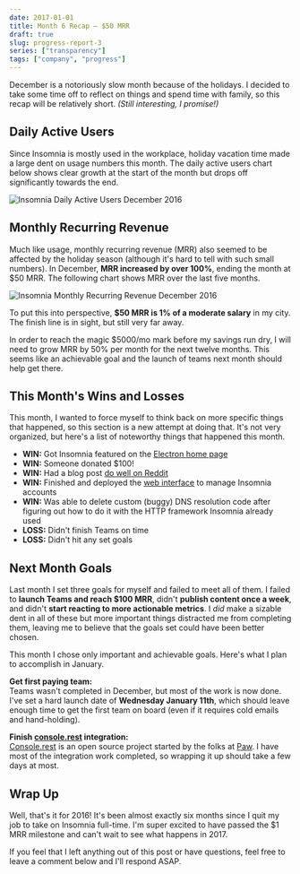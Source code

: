 ```yaml
---
date: 2017-01-01
title: Month 6 Recap – $50 MRR
draft: true
slug: progress-report-3
series: ["transparency"]
tags: ["company", "progress"]
---
```


December is a notoriously slow month because of the holidays. I decided to take some
time off to reflect on things and spend time with family, so this recap will be 
relatively short. _(Still interesting, I promise!)_

<!--more-->

## Daily Active Users

Since Insomnia is mostly used in the workplace, holiday vacation time made a 
large dent on usage numbers this month. The daily active users chart below shows 
clear growth at the start of the month but drops off significantly towards the end. 

![Insomnia Daily Active Users December 2016](/images/blog/dau-6.png)

## Monthly Recurring Revenue

Much like usage, monthly recurring revenue (MRR) also seemed to be affected 
by the holiday season (although it's hard to tell with such small numbers). 
In December, **MRR increased by over 100%**, ending the month at $50 MRR. The
following chart shows MRR over the last five months.

![Insomnia Monthly Recurring Revenue December 2016](/images/blog/mrr-6.png)

To put this into perspective, **$50 MRR is 1% of a moderate salary** in my city. 
The finish line is in sight, but still very far away.

In order to reach the magic $5000/mo mark before my savings run dry, I will 
need to grow MRR by 50% per month for the next twelve months. This seems like an
achievable goal and the launch of teams next month should help get there. 

## This Month's Wins and Losses

This month, I wanted to force myself to think back on more specific things that happened, 
so this section is a new attempt at doing that. It's not very organized, but here's a 
list of noteworthy things that happened this month.

- **WIN:** Got Insomnia featured on the [Electron home page](http://electron.atom.io/)
- **WIN:** Someone donated $100!
- **WIN:** Had a blog post [do well on Reddit](https://www.reddit.com/r/webdev/comments/5hf898/wrote_about_why_i_think_electron_is_a_web/)
- **WIN:** Finished and deployed the [web interface](/app/) to manage Insomnia accounts
- **WIN:** Was able to delete custom (buggy) DNS resolution code after figuring out how to do 
it with the HTTP framework Insomnia already used
- **LOSS:** Didn't finish Teams on time
- **LOSS:** Didn't hit any set goals

## Next Month Goals

Last month I set three goals for myself and failed to meet all of them. I failed
to **launch Teams and reach $100 MRR**, didn't **publish content once a week**, and 
didn't **start reacting to more actionable metrics**. I _did_ make a
sizable dent in all of these but more important things distracted me from completing
them, leaving me to believe that the goals set could have been better chosen.

This month I chose only important and achievable goals. Here's what I plan to 
accomplish in January.

**Get first paying team:**<br>
Teams wasn't completed in December, but most of the work is now
done. I've set a hard launch date of **Wednesday January 11th**, which should leave enough
time to get the first team on board (even if it requires cold emails and hand-holding).

**Finish [console.rest](https://console.rest/) integration:**<br>
[Console.rest](https://console.rest/) is an open source project started by the folks at
[Paw](https://paw.cloud/). I have most of the integration work completed, so wrapping it
up should take a few days at most.

## Wrap Up

Well, that's it for 2016! It's been almost exactly six months since I quit my job to 
take on Insomnia full-time. I'm super excited to have passed the $1 MRR milestone and
can't wait to see what happens in 2017.

If you feel that I left anything out of this post or have questions, feel free to leave
a comment below and I'll respond ASAP.

